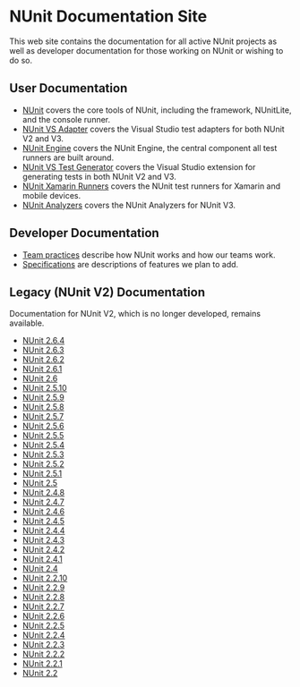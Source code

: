 # NUnit Documentation Site

This web site contains the documentation for all active NUnit projects as well as developer documentation for those working on NUnit or wishing to do so.

## User Documentation

* [NUnit](xref:intro) covers the core tools of NUnit, including the framework, NUnitLite, and the console runner.
* [NUnit VS Adapter](xref:vstestadapterinstallation) covers the Visual Studio test adapters for both NUnit V2 and V3.
* [NUnit Engine](xref:nunitengine) covers the NUnit Engine, the central component all test runners are built around.
* [NUnit VS Test Generator](xref:vstestgenerator) covers the Visual Studio extension for generating tests in both NUnit V2 and V3.
* [NUnit Xamarin Runners](xref:xamarinrunners) covers the NUnit test runners for Xamarin and mobile devices.
* [NUnit Analyzers](xref:nunitanalyzers) covers the NUnit Analyzers for NUnit V3.

## Developer Documentation

* [Team practices](xref:teampractices) describe how NUnit works and how our teams work.
* [Specifications](xref:specifications) are descriptions of features we plan to add.

## Legacy (NUnit V2) Documentation

Documentation for NUnit V2, which is no longer developed, remains available.

<!--markdownlint-disable-->
<div class="across">
<!--markdownlint-enable -->

* [NUnit 2.6.4](~/legacy/2.6.4/docHome.html)
* [NUnit 2.6.3](~/legacy/2.6.3/docHome.html)
* [NUnit 2.6.2](~/legacy/2.6.2/docHome.html)
* [NUnit 2.6.1](~/legacy/2.6.1/docHome.html)
* [NUnit 2.6](~/legacy/2.6/docHome.html)
* [NUnit 2.5.10](~/legacy/2.5.10/docHome.html)
* [NUnit 2.5.9](~/legacy/2.5.9/docHome.html)
* [NUnit 2.5.8](~/legacy/2.5.8/docHome.html)
* [NUnit 2.5.7](~/legacy/2.5.7/docHome.html)
* [NUnit 2.5.6](~/legacy/2.5.6/docHome.html)
* [NUnit 2.5.5](~/legacy/2.5.5/docHome.html)
* [NUnit 2.5.4](~/legacy/2.5.4/docHome.html)
* [NUnit 2.5.3](~/legacy/2.5.3/docHome.html)
* [NUnit 2.5.2](~/legacy/2.5.2/docHome.html)
* [NUnit 2.5.1](~/legacy/2.5.1/docHome.html)
* [NUnit 2.5](~/legacy/2.5/docHome.html)
* [NUnit 2.4.8](~/legacy/2.4.8/docHome.html)
* [NUnit 2.4.7](~/legacy/2.4.7/docHome.html)
* [NUnit 2.4.6](~/legacy/2.4.6/docHome.html)
* [NUnit 2.4.5](~/legacy/2.4.5/docHome.html)
* [NUnit 2.4.4](~/legacy/2.4.4/docHome.html)
* [NUnit 2.4.3](~/legacy/2.4.3/docHome.html)
* [NUnit 2.4.2](~/legacy/2.4.2/docHome.html)
* [NUnit 2.4.1](~/legacy/2.4.1/docHome.html)
* [NUnit 2.4](~/legacy/2.4/docHome.html)
* [NUnit 2.2.10](~/legacy/2.2.10/docHome.html)
* [NUnit 2.2.9](~/legacy/2.2.9/docHome.html)
* [NUnit 2.2.8](~/legacy/2.2.8/docHome.html)
* [NUnit 2.2.7](~/legacy/2.2.7/docHome.html)
* [NUnit 2.2.6](~/legacy/2.2.6/docHome.html)
* [NUnit 2.2.5](~/legacy/2.2.5/docHome.html)
* [NUnit 2.2.4](~/legacy/2.2.4/docHome.html)
* [NUnit 2.2.3](~/legacy/2.2.3/docHome.html)
* [NUnit 2.2.2](~/legacy/2.2.2/docHome.html)
* [NUnit 2.2.1](~/legacy/2.2.1/docHome.html)
* [NUnit 2.2](~/legacy/2.2/docHome.html)

<!--markdownlint-disable -->
</div>
<!--markdownlint-enable -->
